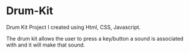 # Drum-Kit

Drum Kit Project I created using Html, CSS, Javascript. 

The drum kit allows the user to press a key/button a sound is associated with and it will make that sound. 
